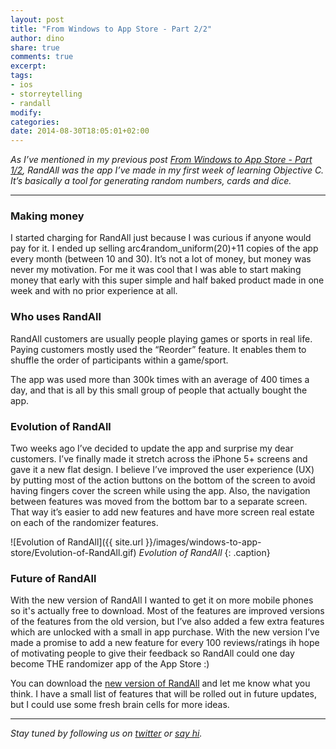 ```yaml
---
layout: post
title: "From Windows to App Store - Part 2/2"
author: dino
share: true
comments: true
excerpt:
tags:
- ios
- storreytelling
- randall
modify:
categories:
date: 2014-08-30T18:05:01+02:00
---
```

*As I’ve mentioned in my previous post <a href="http://thebakery.io/blog/from-windows-to-app-store-part-1-2/" target="_blank">From Windows to App Store - Part 1/2</a>, RandAll was the app I’ve made in my first week of learning Objective C. It’s basically a tool for generating random numbers, cards and dice.*

---

### Making money

I started charging for RandAll just because I was curious if anyone would pay for it. I ended up selling arc4random_uniform(20)+11 copies of the app every month (between 10 and 30). It’s not a lot of money, but money was never my motivation. For me it was cool that I was able to start making money that early with this super simple and half baked product made in one week and with no prior experience at all.

### Who uses RandAll

RandAll customers are usually people playing games or sports in real life. Paying customers mostly used the “Reorder” feature. It enables them to shuffle the order of participants within a game/sport.

The app was used more than 300k times with an average of 400 times a day, and that is all by this small group of people that actually bought the app.

### Evolution of RandAll

Two weeks ago I’ve decided to update the app and surprise my dear customers. I’ve finally made it stretch across the iPhone 5+ screens and gave it a new flat design. I believe I’ve improved the user experience (UX) by putting most of the action buttons on the bottom of the screen to avoid having fingers cover the screen while using the app. Also, the navigation between features was moved from the bottom bar to a separate screen. That way it’s easier to add new features and have more screen real estate on each of the randomizer features.

![Evolution of RandAll]({{ site.url }}/images/windows-to-app-store/Evolution-of-RandAll.gif)
*Evolution of RandAll*
{: .caption}

### Future of RandAll

With the new version of RandAll I wanted to get it on more mobile phones so it's actually free to download. Most of the features are improved versions of the features from the old version, but I’ve also added a few extra features which are unlocked with a small in app purchase. With the new version I’ve made a promise to add a new feature for every 100 reviews/ratings ih hope of motivating people to give their feedback so RandAll could one day become THE randomizer app of the App Store :)


You can download the <a href="https://itunes.apple.com/us/app/randall/id428395953" target="_blank">new version of RandAll</a> and let me know what you think. I have a small list of features that will be rolled out in future updates, but I could use some fresh brain cells for more ideas.

---

*Stay tuned by following us on [twitter](http://twitter.com/bakeryhq) or [say hi](mailto:hi@thebakery.io).*
